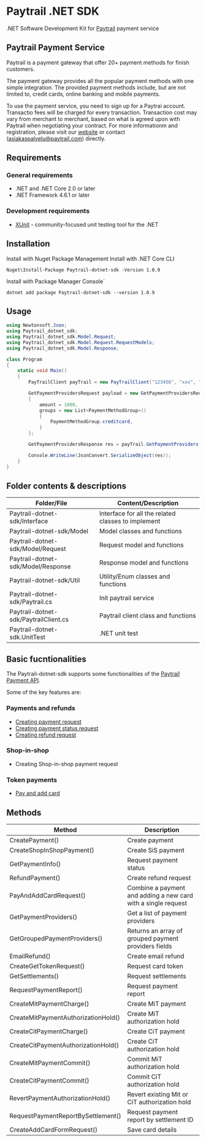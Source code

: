 # Paytrail .NET SDK

.NET Software Development Kit for [Paytrail](https://www.paytrail.com/) payment service

## Paytrail Payment Service

Paytrail is a payment gateway that offer 20+ payment methods for finish customers.

The payment gateway provides all the popular payment methods with one simple integration. The provided payment methods include, but are not limited to, credit cards, online banking and mobile payments.

To use the payment service, you need to sign up for a Paytrai account. Transactio fees will be charged for every transaction. Transaction cost may vary from merchant to merchant, based on what is agreed upon with Paytrail when negotiating your contract. For more informationm and registration, please visit our [website](https://www.paytrail.com/) or contact (asiakaspalvelu@paytrail.com) directly.

## Requirements

### General requirements

- .NET and .NET Core 2.0 or later
- .NET Framework 4.6.1 or later

### Development requirements

- [XUnit](https://xunit.net/) - community-focused unit testing tool for the .NET

## Installation

Install with Nuget Package Management
Install with .NET Core CLI

```
Nuget\Install-Package Paytrail-dotnet-sdk -Version 1.0.9
```

Install with Package Manager Console`

```
dotnet add package Paytrail-dotnet-sdk --version 1.0.9
```

## Usage

```c#
using Newtonsoft.Json;
using Paytrail_dotnet_sdk;
using Paytrail_dotnet_sdk.Model.Request;
using Paytrail_dotnet_sdk.Model.Request.RequestModels;
using Paytrail_dotnet_sdk.Model.Response;

class Program
{
    static void Main()
    {
        PayTrailClient payTrail = new PayTrailClient("123456", "xxx", "xxx");

        GetPaymentProvidersRequest payload = new GetPaymentProvidersRequest
        {
            amount = 1000,
            groups = new List<PaymentMethodGroup>()
            {
                PaymentMethodGroup.creditcard,
            }
        };

        GetPaymentProvidersResponse res = payTrail.GetPaymentProviders(payload);

        Console.WriteLine(JsonConvert.SerializeObject(res));
    }
}
```

## Folder contents & descriptions

| Folder/File                           | Content/Description                                |
| ------------------------------------- | -------------------------------------------------- |
| Paytrail-dotnet-sdk/Interface         | Interface for all the related classes to implement |
| Paytrail-dotnet-sdk/Model             | Model classes and functions                        |
| Paytrail-dotnet-sdk/Model/Request     | Request model and functions                        |
| Paytrail-dotnet-sdk/Model/Response    | Response model and functions                       |
| Paytrail-dotnet-sdk/Util              | Utility/Enum classes and functions                 |
| Paytrail-dotnet-sdk/Paytrail.cs       | Init paytrail service                              |
| Paytrail-dotnet-sdk/PaytrailClient.cs | Paytrail client class and functions                |
| Paytrail-dotnet-sdk.UnitTest          | .NET unit test                                     |

## Basic fucntionalities

The Paytrail-dotnet-sdk supports some functionalities of the [Paytrail Payment API](https://docs.paytrail.com/#/).

Some of the key features are:

### Payments and refunds

- [Creating payment request](https://docs.paytrail.com/#/?id=create)
- [Creating payment status request](https://docs.paytrail.com/#/?id=get)
- [Creating refund request](https://docs.paytrail.com/#/?id=refund)

### Shop-in-shop

- Creating Shop-in-shop payment request

### Token payments

- [Pay and add card](https://docs.paytrail.com/#/?id=pay-and-add-card)

## Methods

| Method                              | Description                                                   |
| ----------------------------------- | ------------------------------------------------------------- |
| CreatePayment()                     | Create payment                                                |
| CreateShopInShopPayment()           | Create SiS payment                                            |
| GetPaymentInfo()                    | Request payment status                                        |
| RefundPayment()                     | Create refund request                                         |
| PayAndAddCardRequest()              | Combine a payment and adding a new card with a single request |
| GetPaymentProviders()               | Get a list of payment providers                               |
| GetGroupedPaymentProviders()        | Returns an array of grouped payment providers fields          |
| EmailRefund()                       | Create email refund                                           |
| CreateGetTokenRequest()             | Request card token                                            |
| GetSettlements()                    | Request settlements                                           |
| RequestPaymentReport()              | Request payment report                                        |
| CreateMitPaymentCharge()            | Create MiT payment                                            |
| CreateMitPaymentAuthorizationHold() | Create MiT authorization hold                                 |
| CreateCitPaymentCharge()            | Create CiT payment                                            |
| CreateCitPaymentAuthorizationHold() | Create CiT authorization hold                                 |
| CreateMitPaymentCommit()            | Commit MiT authorization hold                                 |
| CreateCitPaymentCommit()            | Commit CiT authorization hold                                 |
| RevertPaymentAuthorizationHold()    | Revert existing Mit or CiT authorization hold                 |
| RequestPaymentReportBySettlement()  | Request payment report by settlement ID                       |
| CreateAddCardFormRequest()          | Save card details                                             |
